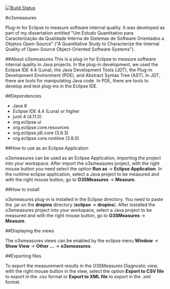 [![Build Status](https://travis-ci.org/mariazevedo88/o3smeasures-tool.svg?branch=master)](https://travis-ci.org/mariazevedo88/o3smeasures-tool)

#o3smeasures

Plug-in for Eclipse to measure software internal quality. It was developed as part of my dissertation entitled
"Um Estudo Quantitativo para Caracterização da Qualidade Interna de Sistemas de Software Orientados a Objetos Open-Source"
("A Quantitative Study to Characterize the Internal Quality of Open-Source Object-Oriented Software Systems").


##About o3smeasures
This is a plug-in for Eclipse to measure software internal quality in Java projects.
In the plug-in development, we used the Eclipse IDE 4.4 (Luna), the Java Development Tools (JDT), the Plug-in Development Environment (PDE), and Abstract Syntax Tree (AST). In JDT, there are tools for manipulating Java code. In PDE, there are tools to develop and test plug-ins in the Eclipse IDE.

##Dependencies

- Java 8
- Eclipse IDE 4.4 (Luna) or higher
- junit 4 (4.11.0)
- org.eclipse.ui
- org.eclipse.core.resources
- org.eclipse.jdt.core (3.8.3)
- org.eclipse.core.runtime (3.8.0)

##How to use as an Eclipse Application

o3smeasures can be used as an Eclipse Application, importing the project into your workspace.
After import the o3smeasures project, with the right mouse button you need select the option 
<b>Run as</b> -> <b>Eclipse Application</b>. In the runtime eclipse application, select a Java project to be measured and with the right mouse button, go to <b>O3SMeasures</b> -> <b>Measure</b>.

##How to install 

o3smeasures plug-in is installed in the Eclipse directory. You need to paste the .jar on the <b>dropins</b> directory (<b>eclipse</b> -> <b>dropins</b>).
After installed the o3smeasures project into your workspace, select a Java project to be measured and with the right mouse button, go to <b>O3SMeasures</b> -> <b>Measure</b>.

##Displaying the views

The o3smeasures views can be enabled by the eclipse menu <b>Window</b> -> <b>Show View</b> -> <b>Other ...</b> -> <b>o3smeasures</b>.
 
##Exporting files

To export the measurement results in the O3SMeasures Diagnostic view, with the right mouse button in the view, select the option <b>Export to CSV file</b> to export in the .csv format or <b>Export to XML file</b> to export in the .xml format.
